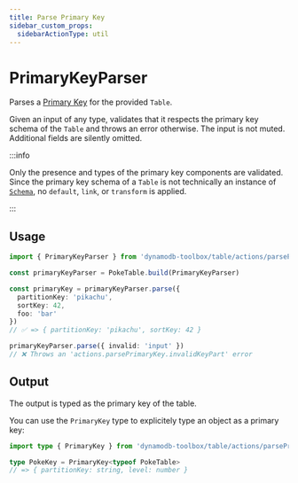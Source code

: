 ```yaml
---
title: Parse Primary Key
sidebar_custom_props:
  sidebarActionType: util
---
```


# PrimaryKeyParser

Parses a [Primary Key](https://docs.aws.amazon.com/amazondynamodb/latest/developerguide/HowItWorks.CoreComponents.html#HowItWorks.CoreComponents.PrimaryKey) for the provided `Table`.

Given an input of any type, validates that it respects the primary key schema of the `Table` and throws an error otherwise. The input is not muted. Additional fields are silently omitted.

:::info

Only the presence and types of the primary key components are validated. Since the primary key schema of a `Table` is not technically an instance of [`Schema`](../../../4-schemas/1-usage/index.md), no `default`, `link`, or `transform` is applied.

:::

## Usage

```ts
import { PrimaryKeyParser } from 'dynamodb-toolbox/table/actions/parsePrimaryKey'

const primaryKeyParser = PokeTable.build(PrimaryKeyParser)

const primaryKey = primaryKeyParser.parse({
  partitionKey: 'pikachu',
  sortKey: 42,
  foo: 'bar'
})
// ✅ => { partitionKey: 'pikachu', sortKey: 42 }

primaryKeyParser.parse({ invalid: 'input' })
// ❌ Throws an 'actions.parsePrimaryKey.invalidKeyPart' error
```

## Output

The output is typed as the primary key of the table.

You can use the `PrimaryKey` type to explicitely type an object as a primary key:

```ts
import type { PrimaryKey } from 'dynamodb-toolbox/table/actions/parsePrimaryKey'

type PokeKey = PrimaryKey<typeof PokeTable>
// => { partitionKey: string, level: number }
```
